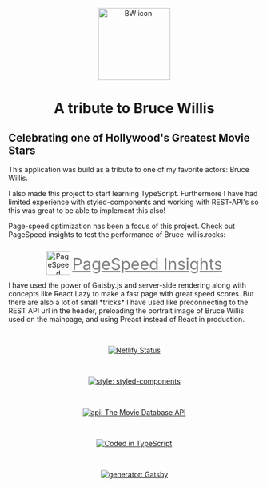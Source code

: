 <p align="center">
  <a href="https://bruce-willis.rocks/">
    <img alt="BW icon" src="https://bruce-willis.rocks/icons/icon-for-readme.png" width="144" />
  </a>
</p>
<h1 align="center">
  A tribute to Bruce Willis
</h1>
<h2>Celebrating one of Hollywood's Greatest Movie Stars</h2>
<p>This application was build as a tribute to one of my favorite actors: Bruce Willis.

I also made this project to start learning TypeScript. Furthermore I have had limited experience with styled-components and working with REST-API's so this was great to be able to implement this also!

Page-speed optimization has been a focus of this project. Check out PageSpeed insights to test the performance of Bruce-willis.rocks:

</p>
<div align="center">
<a href=https://developers.google.com/speed/pagespeed/insights/?url=http%3A%2F%2Fbruce-willis.rocks%2F><img src="https://www.gstatic.com/images/icons/material/product/2x/pagespeed_64dp.png" alt="PageSpeed Insights logo" height="48" width= 48 style="transform: translateY(10px);"></a>
<a href="https://developers.google.com/speed/pagespeed/insights/?url=http%3A%2F%2Fbruce-willis.rocks%2F" justify="top" style="color: gray; font-size: 32px">PageSpeed Insights</a>
</div>

<p>I have used the power of Gatsby.js and server-side rendering along with concepts like React Lazy to make a fast page with great speed scores. But there are also a lot of small *tricks* I have used like preconnecting to the REST API url in the header, preloading the portrait image of Bruce Willis used on the mainpage, and using Preact instead of React in production.</p>
<div align="center">

<br/>

[![Netlify Status](https://api.netlify.com/api/v1/badges/77d5bec5-2470-4202-ad27-2842509e3a02/deploy-status)](https://app.netlify.com/sites/bruce-willis/deploys)

<br/>

[![style: styled-components](https://img.shields.io/badge/style-%F0%9F%92%85%20styled--components-orange.svg?colorB=daa357&colorA=db748e)](https://github.com/styled-components/styled-components)

<br/>

[![api: The Movie Database API](https://bruce-willis.rocks/tmdb.svg)](https://www.themoviedb.org/documentation/api)

<br/>

[![Coded in TypeScript](https://bruce-willis.rocks/Typescript_logo.svg)](https://github.com/microsoft/TypeScript)

<br/>

[![generator: Gatsby](https://bruce-willis.rocks/gatsby.svg)](https://github.com/gatsbyjs)

</div>
